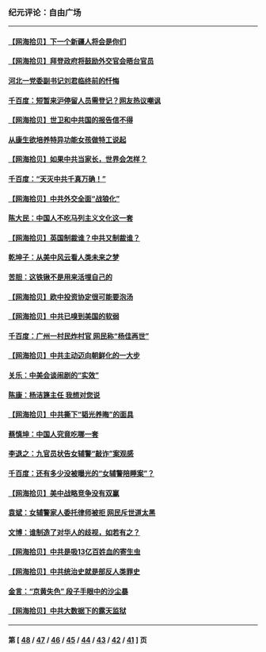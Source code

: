 ### 纪元评论：自由广场
---
#### [【网海拾贝】下一个新疆人将会是你们](../../pages/nsc993/n12855864.md) 
#### [【网海拾贝】拜登政府将鼓励外交官会晤台官员](../../pages/nsc993/n12853615.md) 
#### [河北一党委副书记刘君临终前的忏悔](../../pages/nsc993/n12849420.md) 
#### [千百度：短暂来沪停留人员需登记？网友热议嘲讽](../../pages/nsc993/n12853497.md) 
#### [【网海拾贝】世卫和中共国的报告信不得](../../pages/nsc993/n12850902.md) 
#### [从康生欲培养特异功能女孩做特工说起](../../pages/nsc993/n12849289.md) 
#### [【网海拾贝】如果中共当家长，世界会怎样？](../../pages/nsc993/n12848436.md) 
#### [千百度：“天灭中共千真万确！”](../../pages/nsc993/n12845659.md) 
#### [【网海拾贝】中共外交全面“战狼化”](../../pages/nsc993/n12845607.md) 
#### [陈大民：中国人不吃马列主义文化这一套](../../pages/nsc993/n12842496.md) 
#### [【网海拾贝】英国制裁谁？中共又制裁谁？](../../pages/nsc993/n12840909.md) 
#### [乾坤子：从美中风云看人类未来之梦](../../pages/nsc993/n12840590.md) 
#### [苦胆：这铁锹不是用来活埋自己的](../../pages/nsc993/n12839512.md) 
#### [【网海拾贝】欧中投资协定很可能要泡汤](../../pages/nsc993/n12835122.md) 
#### [【网海拾贝】中共已嗅到美国的软弱](../../pages/nsc993/n12832411.md) 
#### [千百度：广州一村民炸村官 网民称“杨佳再世”](../../pages/nsc993/n12832380.md) 
#### [【网海拾贝】中共主动迈向朝鲜化的一大步](../../pages/nsc993/n12829887.md) 
#### [关乐：中美会谈闹剧的“实效”](../../pages/nsc993/n12826698.md) 
#### [陈康：杨洁篪主任  我想对您说](../../pages/nsc993/n12826609.md) 
#### [【网海拾贝】中共撕下“韬光养晦”的面具](../../pages/nsc993/n12826459.md) 
#### [蔡慎坤：中国人究竟吃哪一套](../../pages/nsc993/n12826010.md) 
#### [李退之：九官员状告女辅警“敲诈”案观感](../../pages/nsc993/n12823984.md) 
#### [千百度：还有多少没被曝光的“女辅警陪睡案”？](../../pages/nsc993/n12822136.md) 
#### [【网海拾贝】美中战略竞争没有双赢](../../pages/nsc993/n12822105.md) 
#### [袁斌：女辅警家人委托律师被拒 网民斥世道太黑](../../pages/nsc993/n12822004.md) 
#### [文博：谁制造了对华人的歧视，如若有之？](../../pages/nsc993/n12821635.md) 
#### [【网海拾贝】中共是吸13亿百姓血的寄生虫](../../pages/nsc993/n12819191.md) 
#### [【网海拾贝】中共统治史就是部反人类罪史](../../pages/nsc993/n12816738.md) 
#### [金言：“京黄失色” 段子手眼中的沙尘暴](../../pages/nsc993/n12815700.md) 
#### [【网海拾贝】中共大数据下的露天监狱](../../pages/nsc993/n12811075.md) 

---
#### 第 [ [48](./48.md) / [47](./47.md) / [46](./46.md) / [45](./45.md) / [44](./44.md) / [43](./43.md) / [42](./42.md) / [41](./41.md) ] 页
